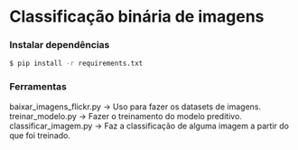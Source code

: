 # Classificação binária de imagens

### Instalar dependências

```bash
$ pip install -r requirements.txt
```

### Ferramentas

baixar_imagens_flickr.py -> Uso para fazer os datasets de imagens.  
treinar_modelo.py -> Fazer o treinamento do modelo preditivo.  
classificar_imagem.py -> Faz a classificação de alguma imagem a partir do que
foi treinado.  


